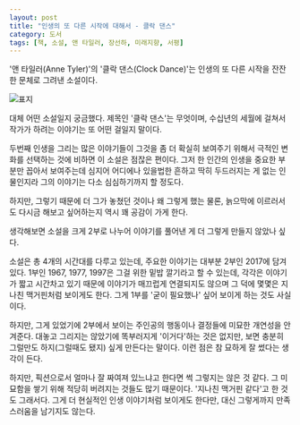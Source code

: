 ```yaml
---
layout: post
title: "인생의 또 다른 시작에 대해서 - 클락 댄스"
category: 도서
tags: [책, 소설, 앤 타일러, 장선하, 미래지향, 서평]
---
```


'앤 타일러(Anne Tyler)'의
'클락 댄스(Clock Dance)'는
인생의 또 다른 시작을 잔잔한 문체로 그려낸 소설이다.

![표지](https://lh3.googleusercontent.com/7vSNFDUJ-yjedUfyILJ6sWO4FGE7SpIeabZLOXmqOy8PnyX6yYR_t33Bqb74L1uFOtLamEnEU2Z3HA=s480)

대체 어떤 소설일지 궁금했다.
제목인 '클락 댄스'는 무엇이며,
수십년의 세월에 걸쳐서 작가가 하려는 이야기는 또 어떤 걸일지 말이다.

두번째 인생을 그리는 많은 이야기들이
그것을 좀 더 확실히 보여주기 위해서 극적인 변화를 선택하는 것에 비하면
이 소설은 점잖은 편이다.
그저 한 인간의 인생을 중요한 부분만 꼽아서 보여주는데
심지어 어디에나 있을법한 흔하고 딱히 두드러지는 게 없는 인물인지라
그의 이야기는 다소 심심하기까지 할 정도다.

하지만, 그렇기 때문에 더 그가 놓쳤던 것이나 왜 그렇게 했는 물론,
늙으막에 이르러서도 다시금 해보고 싶어하는지 역시 꽤 공감이 가게 한다.

생각해보면 소설을 크게 2부로 나누어 이야기를 풀어낸 게 더 그렇게 만들지 않았나 싶다.

소설은 총 4개의 시간대를 다루고 있는데,
주요한 이야기는 대부분 2부인 2017에 담겨있다.
1부인 1967, 1977, 1997은 그걸 위한 밑밥 깔기라고 할 수 있는데,
각각은 이야기가 짧고 시간차고 있기 때문에 이야기가 매끄럽게 연결되지도 않으며
그 덕에 몇몇은 지나친 맥거핀처럼 보이게도 한다.
그게 1부를 '굳이 필요했나' 싶어 보이게 하는 것도 사실이다.

하지만, 그게 있었기에 2부에서 보이는 주인공의 행동이나 결정들에
미묘한 개연성을 안겨준다.
대놓고 그리지는 않았기에 똑부러지게 '이거다'하는 것은 없지만,
보면 충분히 그럴만도 하지(그럴때도 됐지) 싶게 만든다는 말이다.
이런 점은 참 묘하게 잘 썼다는 생각이 든다.

하지만, 픽션으로서 얼마나 잘 짜여져 있느냐고 한다면 썩 그렇지는 않은 것 같다.
그 미묘함을 쌓기 위해 적당히 버려지는 것들도 많기 때문이다.
'지나친 맥거핀 같다'고 한 것도 그래서다.
그게 더 현실적인 인생 이야기처럼 보이게도 한다만,
대신 그렇게까지 만족스러움을 남기지도 않는다.
